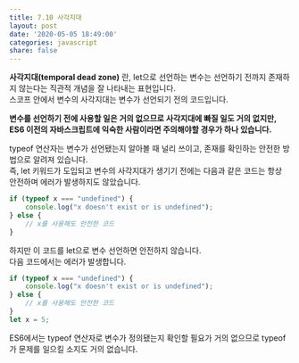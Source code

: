 ```yaml
---
title: 7.10 사각지대
layout: post
date: '2020-05-05 18:49:00'
categories: javascript
share: false
---
```


**사각지대(temporal dead zone)** 란, let으로 선언하는 변수는 선언하기 전까지 존재하지 않는다는 직관적 개념을 잘 나타내는 표현입니다.  
스코프 안에서 변수의 사각지대는 변수가 선언되기 전의 코드입니다.

**변수를 선언하기 전에 사용할 일은 거의 없으므로 사각지대에 빠질 일도 거의 없지만, ES6 이전의 자바스크립트에 익숙한 사람이라면 주의해야할 경우가 하나 있습니다.**  

typeof 연산자는 변수가 선언됐는지 알아볼 때 널리 쓰이고, 존재를 확인하는 안전한 방법으로 알려져 있습니다.  
즉, let 키워드가 도입되고 변수의 사각지대가 생기기 전에는 다음과 같은 코드는 항상 안전하며 에러가 발생하지도 않았습니다.

```javascript
if (typeof x === "undefined") {
	console.log("x doesn't exist or is undefined");
} else {
	// x를 사용해도 안전한 코드
}
```

하지만 이 코드를 let으로 변수 선언하면 안전하지 않습니다.  
다음 코드에서는 에러가 발생합니다.

```javascript
if (typeof x === "undefined") {
	console.log("x doesn't exist or is undefined");
} else {
	// x를 사용해도 안전한 코드
}
let x = 5;
```

ES6에서는 typeof 연산자로 변수가 정의됐는지 확인할 필요가 거의 없으므로 typeof가 문제를 일으킬 소지도 거의 없습니다.